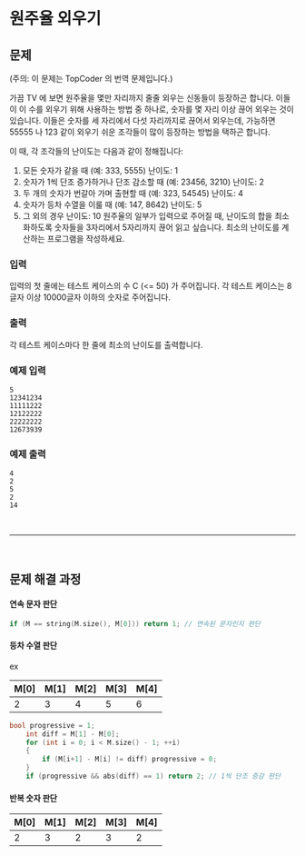 # 원주율 외우기

## 문제
(주의: 이 문제는 TopCoder 의 번역 문제입니다.)

가끔 TV 에 보면 원주율을 몇만 자리까지 줄줄 외우는 신동들이 등장하곤 합니다. 이들이 이 수를 외우기 위해 사용하는 방법 중 하나로, 숫자를 몇 자리 이상 끊어 외우는 것이 있습니다. 이들은 숫자를 세 자리에서 다섯 자리까지로 끊어서 외우는데, 가능하면 55555 나 123 같이 외우기 쉬운 조각들이 많이 등장하는 방법을 택하곤 합니다.

이 때, 각 조각들의 난이도는 다음과 같이 정해집니다:

1. 모든 숫자가 같을 때 (예: 333, 5555) 난이도: 1
1. 숫자가 1씩 단조 증가하거나 단조 감소할 때 (예: 23456, 3210) 난이도: 2
1. 두 개의 숫자가 번갈아 가며 출현할 때 (예: 323, 54545) 난이도: 4
1. 숫자가 등차 수열을 이룰 때 (예: 147, 8642) 난이도: 5
1. 그 외의 경우 난이도: 10
원주율의 일부가 입력으로 주어질 때, 난이도의 합을 최소화하도록 숫자들을 3자리에서 5자리까지 끊어 읽고 싶습니다. 최소의 난이도를 계산하는 프로그램을 작성하세요.

### 입력
입력의 첫 줄에는 테스트 케이스의 수 C (<= 50) 가 주어집니다. 각 테스트 케이스는 8글자 이상 10000글자 이하의 숫자로 주어집니다.

### 출력
각 테스트 케이스마다 한 줄에 최소의 난이도를 출력합니다.

### 예제 입력
```
5 
12341234 
11111222 
12122222 
22222222 
12673939 
```

### 예제 출력
```
4
2
5
2
14
```

<br>

---

<br>

## 문제 해결 과정

#### 연속 문자 판단

``` cpp
if (M == string(M.size(), M[0])) return 1; // 연속된 문자인지 판단

```



#### 등차 수열 판단

ex

M[0]|M[1]|M[2]|M[3]|M[4]
-|-|-|-|-
2|3|4|5|6

``` cpp
bool progressive = 1;
    int diff = M[1] - M[0];
    for (int i = 0; i < M.size() - 1; ++i)
    {
        if (M[i+1] - M[i] != diff) progressive = 0;
    }
    if (progressive && abs(diff) == 1) return 2; // 1씩 단조 증감 판단
```

#### 반복 숫자 판단
M[0]|M[1]| M[2]| M[3]| M[4]
|-|-|-|-|-|
2|3|2|3|2|
